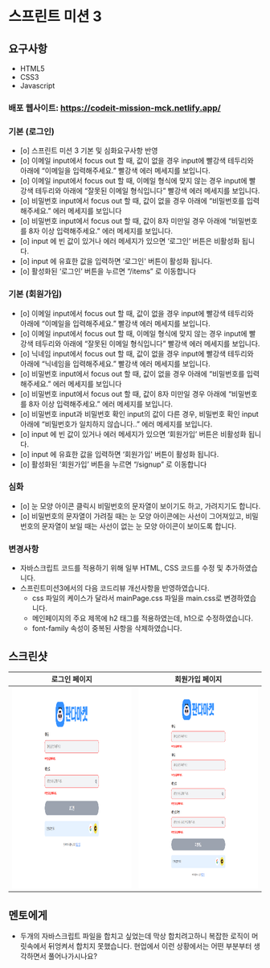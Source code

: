 # 스프린트 미션 3

## 요구사항
  - HTML5
  - CSS3
  - Javascript

### 배포 웹사이트: https://codeit-mission-mck.netlify.app/  

### 기본 (로그인)

  - [o] 스프린트 미션 3 기본 및 심화요구사항 반영
  - [o] 이메일 input에서 focus out 할 때, 값이 없을 경우 input에 빨강색 테두리와 아래에 “이메일을 입력해주세요.” 빨강색 에러 메세지를 보입니다.
  - [o] 이메일 input에서 focus out 할 때, 이메일 형식에 맞지 않는 경우 input에 빨강색 테두리와 아래에 “잘못된 이메일 형식입니다” 빨강색 에러 메세지를 보입니다.
  - [o] 비밀번호 input에서 focus out 할 때, 값이 없을 경우 아래에 “비밀번호를 입력해주세요.” 에러 메세지를 보입니다
  - [o] 비밀번호 input에서 focus out 할 때, 값이 8자 미만일 경우 아래에 “비밀번호를 8자 이상 입력해주세요.” 에러 메세지를 보입니다.
  - [o] input 에 빈 값이 있거나 에러 메세지가 있으면 ‘로그인’ 버튼은 비활성화 됩니다.
  - [o] input 에 유효한 값을 입력하면 ‘로그인' 버튼이 활성화 됩니다.
  - [o] 활성화된 ‘로그인’ 버튼을 누르면 “/items” 로 이동합니다

### 기본 (회원가입)

  - [o] 이메일 input에서 focus out 할 때, 값이 없을 경우 input에 빨강색 테두리와 아래에 “이메일을 입력해주세요.” 빨강색 에러 메세지를 보입니다.
  - [o] 이메일 input에서 focus out 할 때, 이메일 형식에 맞지 않는 경우 input에 빨강색 테두리와 아래에 “잘못된 이메일 형식입니다” 빨강색 에러 메세지를 보입니다.
  - [o] 닉네임 input에서 focus out 할 때, 값이 없을 경우 input에 빨강색 테두리와 아래에 “닉네임을 입력해주세요.” 빨강색 에러 메세지를 보입니다.
  - [o] 비밀번호 input에서 focus out 할 때, 값이 없을 경우 아래에 “비밀번호를 입력해주세요.” 에러 메세지를 보입니다
  - [o] 비밀번호 input에서 focus out 할 때, 값이 8자 미만일 경우 아래에 “비밀번호를 8자 이상 입력해주세요.” 에러 메세지를 보입니다.
  - [o] 비밀번호 input과 비밀번호 확인 input의 값이 다른 경우, 비밀번호 확인 input 아래에 “비밀번호가 일치하지 않습니다..” 에러 메세지를 보입니다.
  - [o] input 에 빈 값이 있거나 에러 메세지가 있으면 ‘회원가입’ 버튼은 비활성화 됩니다.
  - [o] input 에 유효한 값을 입력하면 ‘회원가입' 버튼이 활성화 됩니다.
  - [o] 활성화된 ‘회원가입’ 버튼을 누르면 “/signup” 로 이동합니다

### 심화

  - [o] 눈 모양 아이콘 클릭시 비밀번호의 문자열이 보이기도 하고, 가려지기도 합니다.
  - [o] 비밀번호의 문자열이 가려질 때는 눈 모양 아이콘에는 사선이 그어져있고, 비밀번호의 문자열이 보일 때는 사선이 없는 눈 모양 아이콘이 보이도록 합니다.

### 변경사항

  - 자바스크립트 코드를 적용하기 위해 일부 HTML, CSS 코드를 수정 및 추가하였습니다.  
  - 스프린트미션3에서의 다음 코드리뷰 개선사항을 반영하였습니다.
    - css 파일의 케이스가 달라서 mainPage.css 파일을 main.css로 변경하였습니다.
    - 메인페이지의 주요 제목에 h2 태그를 적용하였는데, h1으로 수정하였습니다.
    - font-family 속성이 중복된 사항을 삭제하였습니다.

## 스크린샷 

|                               로그인 페이지                             |                            회원가입 페이지                              |
| :--------------------------------------------------------------------: | :--------------------------------------------------------------------: |
|       <img src="/images/loginPage.png" width="400" height="400">       |       <img src="/images/signupPage.png" width="400" height="400">      |  

## 멘토에게

  - 두개의 자바스크립트 파일을 합치고 싶었는데 막상 합치려고하니 복잡한 로직이 머릿속에서 뒤엉켜서 합치지 못했습니다. 현업에서 이런 상황에서는 어떤 부분부터 생각하면서 풀어나가시나요?  